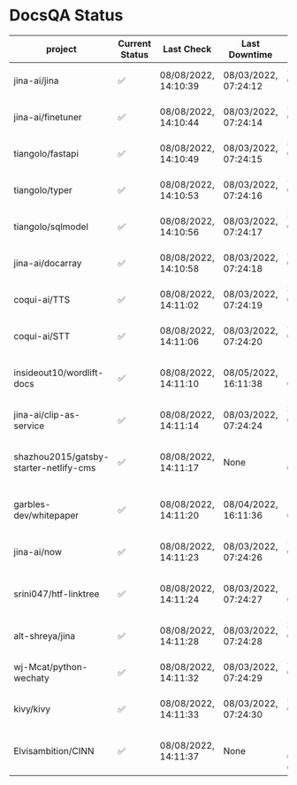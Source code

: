 # DocsQA Status

|               project                |Current Status|     Last Check     |   Last Downtime    |              % Uptime              |
|--------------------------------------|--------------|--------------------|--------------------|------------------------------------|
|jina-ai/jina                          |✅            |08/08/2022, 14:10:39|08/03/2022, 07:24:12|3.175 (since 07/29/2022, 16:38:18)  |
|jina-ai/finetuner                     |✅            |08/08/2022, 14:10:44|08/03/2022, 07:24:14|3.187 (since 07/29/2022, 16:38:18)  |
|tiangolo/fastapi                      |✅            |08/08/2022, 14:10:49|08/03/2022, 07:24:15|3.202 (since 07/29/2022, 16:38:18)  |
|tiangolo/typer                        |✅            |08/08/2022, 14:10:53|08/03/2022, 07:24:16|3.209 (since 07/29/2022, 16:38:18)  |
|tiangolo/sqlmodel                     |✅            |08/08/2022, 14:10:56|08/03/2022, 07:24:17|3.217 (since 07/29/2022, 16:38:18)  |
|jina-ai/docarray                      |✅            |08/08/2022, 14:10:58|08/03/2022, 07:24:18|3.219 (since 07/29/2022, 16:38:18)  |
|coqui-ai/TTS                          |✅            |08/08/2022, 14:11:02|08/03/2022, 07:24:19|3.227 (since 07/29/2022, 16:38:18)  |
|coqui-ai/STT                          |✅            |08/08/2022, 14:11:06|08/03/2022, 07:24:20|3.236 (since 07/29/2022, 16:38:18)  |
|insideout10/wordlift-docs             |✅            |08/08/2022, 14:11:10|08/05/2022, 16:11:38|109.917 (since 07/29/2022, 16:38:18)|
|jina-ai/clip-as-service               |✅            |08/08/2022, 14:11:14|08/03/2022, 07:24:24|3.256 (since 07/29/2022, 16:38:18)  |
|shazhou2015/gatsby-starter-netlify-cms|✅            |08/08/2022, 14:11:17|None                |100.000 (since 08/03/2022, 10:30:18)|
|garbles-dev/whitepaper                |✅            |08/08/2022, 14:11:20|08/04/2022, 16:11:36|109.961 (since 07/29/2022, 16:38:18)|
|jina-ai/now                           |✅            |08/08/2022, 14:11:23|08/03/2022, 07:24:26|3.273 (since 07/29/2022, 16:38:18)  |
|srini047/htf-linktree                 |✅            |08/08/2022, 14:11:24|08/03/2022, 07:24:27|116.012 (since 07/31/2022, 18:29:28)|
|alt-shreya/jina                       |✅            |08/08/2022, 14:11:28|08/03/2022, 07:24:28|3.283 (since 07/29/2022, 16:38:18)  |
|wj-Mcat/python-wechaty                |✅            |08/08/2022, 14:11:32|08/03/2022, 07:24:29|3.291 (since 07/29/2022, 16:38:18)  |
|kivy/kivy                             |✅            |08/08/2022, 14:11:33|08/03/2022, 07:24:30|3.294 (since 07/29/2022, 16:38:18)  |
|Elvisambition/CINN                    |✅            |08/08/2022, 14:11:37|None                |100.000 (since 08/04/2022, 07:09:50)|
